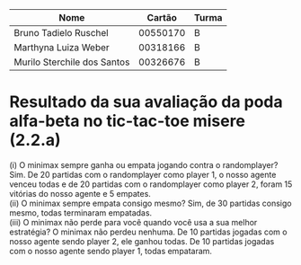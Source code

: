 |  Nome | Cartão | Turma |
|---|---|---|
| Bruno Tadielo Ruschel | 00550170 | B |
| Marthyna Luiza Weber | 00318166 | B |
| Murilo Sterchile dos Santos | 00326676 | B |

# Resultado da sua avaliação da poda alfa-beta no tic-tac-toe misere (2.2.a)
(i) O minimax sempre ganha ou empata jogando contra o randomplayer? Sim. De 20 partidas com o randomplayer como player 1, o nosso agente venceu todas e de 20 partidas com o randomplayer como player 2, foram 15 vitórias do nosso agente e 5 empates.\
(ii) O minimax sempre empata consigo mesmo? Sim, de 30 partidas consigo mesmo, todas terminaram empatadas.\
(iii) O minimax não perde para você quando você usa a sua melhor estratégia? O minimax não perdeu nenhuma. De 10 partidas jogadas com o nosso agente sendo player 2, ele ganhou todas. De 10 partidas jogadas com o nosso agente sendo player 1, todas empataram.
